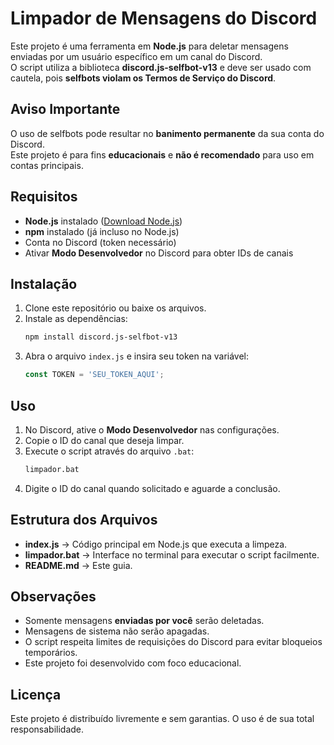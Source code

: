 # Limpador de Mensagens do Discord

Este projeto é uma ferramenta em **Node.js** para deletar mensagens enviadas por um usuário específico em um canal do Discord.  
O script utiliza a biblioteca **discord.js-selfbot-v13** e deve ser usado com cautela, pois **selfbots violam os Termos de Serviço do Discord**.

## Aviso Importante
O uso de selfbots pode resultar no **banimento permanente** da sua conta do Discord.  
Este projeto é para fins **educacionais** e **não é recomendado** para uso em contas principais.

## Requisitos

- **Node.js** instalado ([Download Node.js](https://nodejs.org/))
- **npm** instalado (já incluso no Node.js)
- Conta no Discord (token necessário)
- Ativar **Modo Desenvolvedor** no Discord para obter IDs de canais

## Instalação

1. Clone este repositório ou baixe os arquivos.
2. Instale as dependências:
   ```bash
   npm install discord.js-selfbot-v13
   ```
3. Abra o arquivo `index.js` e insira seu token na variável:
   ```javascript
   const TOKEN = 'SEU_TOKEN_AQUI';
   ```

## Uso

1. No Discord, ative o **Modo Desenvolvedor** nas configurações.
2. Copie o ID do canal que deseja limpar.
3. Execute o script através do arquivo `.bat`:
   ```bash
   limpador.bat
   ```
4. Digite o ID do canal quando solicitado e aguarde a conclusão.

## Estrutura dos Arquivos

- **index.js** → Código principal em Node.js que executa a limpeza.
- **limpador.bat** → Interface no terminal para executar o script facilmente.
- **README.md** → Este guia.

## Observações

- Somente mensagens **enviadas por você** serão deletadas.
- Mensagens de sistema não serão apagadas.
- O script respeita limites de requisições do Discord para evitar bloqueios temporários.
- Este projeto foi desenvolvido com foco educacional.

## Licença

Este projeto é distribuído livremente e sem garantias. O uso é de sua total responsabilidade.
